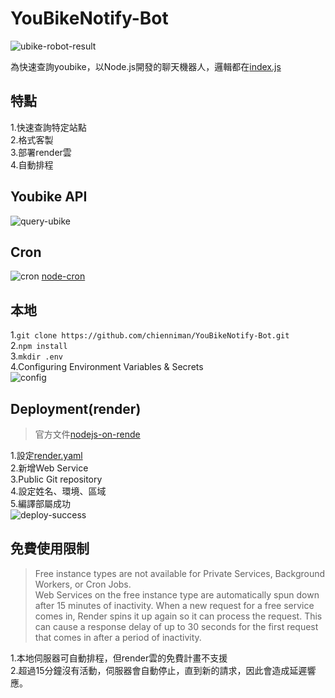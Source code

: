 # YouBikeNotify-Bot
![ubike-robot-result](https://github.com/chienniman/YouBikeNotify-Bot/assets/97031067/babeef57-734b-46d1-9ceb-4624aa1c6d32)

為快速查詢youbike，以Node.js開發的聊天機器人，邏輯都在[index.js](https://github.com/chienniman/YouBikeNotify-Bot/blob/main/index.js)

## 特點
1.快速查詢特定站點<br>
2.格式客製<br>
3.部署render雲<br>
4.自動排程<br>

## Youbike API
![query-ubike](https://user-images.githubusercontent.com/97031067/223732784-acffb1ac-9fe5-4e51-b68e-dd305360864b.jpg)

## Cron
![cron](https://user-images.githubusercontent.com/97031067/223153397-a53e02d2-9527-4f6f-9635-21a90334ff9d.jpg)
[node-cron](https://www.npmjs.com/package/node-cron)


## 本地
1.```git clone https://github.com/chienniman/YouBikeNotify-Bot.git```<br>
2.```npm install```<br>
3.```mkdir .env``` <br>
4.Configuring Environment Variables & Secrets<br>
![config](https://user-images.githubusercontent.com/97031067/223736296-33f7a100-4ae0-499a-a2fb-09be90f18bba.jpg)

## Deployment(render)
>官方文件[nodejs-on-rende](https://github.com/haojiwu/line-bot-nodejs-on-render)<br>

1.設定[render.yaml](https://github.com/chienniman/YouBikeNotify-Bot/blob/main/render.yaml)<br>
2.新增Web Service<br>
3.Public Git repository<br>
4.設定姓名、環境、區域<br>
5.編譯部屬成功<br>
![deploy-success](https://user-images.githubusercontent.com/97031067/223740969-e16e8586-e53b-491b-9caf-0eee42233eaa.jpg)

## 免費使用限制
>Free instance types are not available for Private Services, Background Workers, or Cron Jobs.<br>
>Web Services on the free instance type are automatically spun down after 15 minutes of inactivity. When a new request for a free service comes in, Render spins it up again so it can process the request.
This can cause a response delay of up to 30 seconds for the first request that comes in after a period of inactivity.<br>

1.本地伺服器可自動排程，但render雲的免費計畫不支援<br>
2.超過15分鐘沒有活動，伺服器會自動停止，直到新的請求，因此會造成延遲響應。<br>
